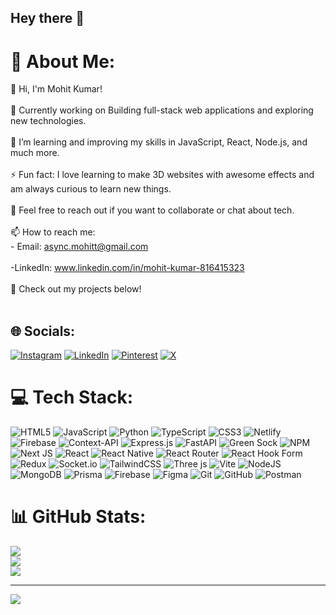 ## Hey there 👋

# 💫 About Me:
👋 Hi, I'm Mohit Kumar!<br><br>🔭 Currently working on Building full-stack web applications and exploring new technologies.<br><br>🌱 I’m learning and improving my skills in JavaScript, React, Node.js, and much more.<br><br>⚡ Fun fact: I love learning to make 3D websites with awesome effects and am always curious to learn new things.<br><br>💬 Feel free to reach out if you want to collaborate or chat about tech.<br><br>📫 How to reach me:  <br>- Email: async.mohitt@gmail.com<br><br>-LinkedIn: www.linkedin.com/in/mohit-kumar-816415323<br><br>🔗 Check out my projects below!<br><br>


## 🌐 Socials:
[![Instagram](https://img.shields.io/badge/Instagram-%23E4405F.svg?logo=Instagram&logoColor=white)](https://instagram.com/https://www.instagram.com/ransh_emperor/) [![LinkedIn](https://img.shields.io/badge/LinkedIn-%230077B5.svg?logo=linkedin&logoColor=white)](https://linkedin.com/in/www.linkedin.com/in/mohit-kumar-816415323) [![Pinterest](https://img.shields.io/badge/Pinterest-%23E60023.svg?logo=Pinterest&logoColor=white)](https://pinterest.com/https://in.pinterest.com/ranshemperor/) [![X](https://img.shields.io/badge/X-black.svg?logo=X&logoColor=white)](https://x.com/https://x.com/optimus_mohitt) 

# 💻 Tech Stack:
![HTML5](https://img.shields.io/badge/html5-%23E34F26.svg?style=flat-square&logo=html5&logoColor=white) ![JavaScript](https://img.shields.io/badge/javascript-%23323330.svg?style=flat-square&logo=javascript&logoColor=%23F7DF1E) ![Python](https://img.shields.io/badge/python-3670A0?style=flat-square&logo=python&logoColor=ffdd54) ![TypeScript](https://img.shields.io/badge/typescript-%23007ACC.svg?style=flat-square&logo=typescript&logoColor=white) ![CSS3](https://img.shields.io/badge/css3-%231572B6.svg?style=flat-square&logo=css3&logoColor=white) ![Netlify](https://img.shields.io/badge/netlify-%23000000.svg?style=flat-square&logo=netlify&logoColor=#00C7B7) ![Firebase](https://img.shields.io/badge/firebase-%23039BE5.svg?style=flat-square&logo=firebase) ![Context-API](https://img.shields.io/badge/Context--Api-000000?style=flat-square&logo=react) ![Express.js](https://img.shields.io/badge/express.js-%23404d59.svg?style=flat-square&logo=express&logoColor=%2361DAFB) ![FastAPI](https://img.shields.io/badge/FastAPI-005571?style=flat-square&logo=fastapi) ![Green Sock](https://img.shields.io/badge/green%20sock-88CE02?style=flat-square&logo=greensock&logoColor=white) ![NPM](https://img.shields.io/badge/NPM-%23CB3837.svg?style=flat-square&logo=npm&logoColor=white) ![Next JS](https://img.shields.io/badge/Next-black?style=flat-square&logo=next.js&logoColor=white) ![React](https://img.shields.io/badge/react-%2320232a.svg?style=flat-square&logo=react&logoColor=%2361DAFB) ![React Native](https://img.shields.io/badge/react_native-%2320232a.svg?style=flat-square&logo=react&logoColor=%2361DAFB) ![React Router](https://img.shields.io/badge/React_Router-CA4245?style=flat-square&logo=react-router&logoColor=white) ![React Hook Form](https://img.shields.io/badge/React%20Hook%20Form-%23EC5990.svg?style=flat-square&logo=reacthookform&logoColor=white) ![Redux](https://img.shields.io/badge/redux-%23593d88.svg?style=flat-square&logo=redux&logoColor=white) ![Socket.io](https://img.shields.io/badge/Socket.io-black?style=flat-square&logo=socket.io&badgeColor=010101) ![TailwindCSS](https://img.shields.io/badge/tailwindcss-%2338B2AC.svg?style=flat-square&logo=tailwind-css&logoColor=white) ![Three js](https://img.shields.io/badge/threejs-black?style=flat-square&logo=three.js&logoColor=white) ![Vite](https://img.shields.io/badge/vite-%23646CFF.svg?style=flat-square&logo=vite&logoColor=white) ![NodeJS](https://img.shields.io/badge/node.js-6DA55F?style=flat-square&logo=node.js&logoColor=white) ![MongoDB](https://img.shields.io/badge/MongoDB-%234ea94b.svg?style=flat-square&logo=mongodb&logoColor=white) ![Prisma](https://img.shields.io/badge/Prisma-3982CE?style=flat-square&logo=Prisma&logoColor=white) ![Firebase](https://img.shields.io/badge/firebase-a08021?style=flat-square&logo=firebase&logoColor=ffcd34) ![Figma](https://img.shields.io/badge/figma-%23F24E1E.svg?style=flat-square&logo=figma&logoColor=white) ![Git](https://img.shields.io/badge/git-%23F05033.svg?style=flat-square&logo=git&logoColor=white) ![GitHub](https://img.shields.io/badge/github-%23121011.svg?style=flat-square&logo=github&logoColor=white) ![Postman](https://img.shields.io/badge/Postman-FF6C37?style=flat-square&logo=postman&logoColor=white)
# 📊 GitHub Stats:
![](https://github-readme-stats.vercel.app/api?username=lazyymohitt&theme=nord&hide_border=false&include_all_commits=false&count_private=false)<br/>
![](https://github-readme-streak-stats.herokuapp.com/?user=lazyymohitt&theme=nord&hide_border=false)<br/>
![](https://github-readme-stats.vercel.app/api/top-langs/?username=lazyymohitt&theme=nord&hide_border=false&include_all_commits=false&count_private=false&layout=compact)

---
[![](https://visitcount.itsvg.in/api?id=lazyymohitt&icon=0&color=0)](https://visitcount.itsvg.in)

<!-- Proudly created with GPRM ( https://gprm.itsvg.in ) -->
